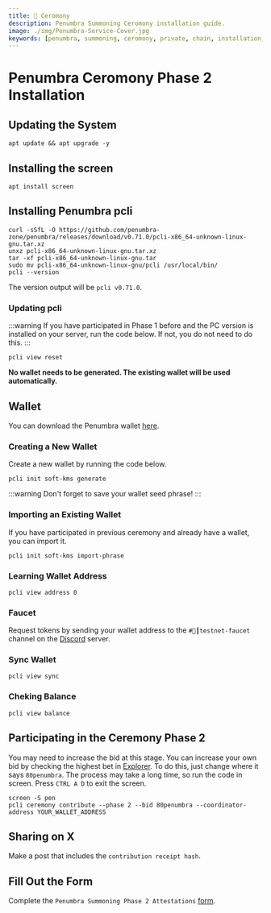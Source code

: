 ```yaml
---
title: 🎊 Ceromony
description: Penumbra Summoning Ceromony installation guide.
image: ./img/Penumbra-Service-Cover.jpg
keywords: [penumbra, summoning, ceromony, private, chain, installation,]
---
```


# Penumbra Ceromony Phase 2 Installation

## Updating the System
```shell
apt update && apt upgrade -y
```

## Installing the screen
```shell
apt install screen
```

## Installing Penumbra pcli
```
curl -sSfL -O https://github.com/penumbra-zone/penumbra/releases/download/v0.71.0/pcli-x86_64-unknown-linux-gnu.tar.xz
unxz pcli-x86_64-unknown-linux-gnu.tar.xz
tar -xf pcli-x86_64-unknown-linux-gnu.tar
sudo mv pcli-x86_64-unknown-linux-gnu/pcli /usr/local/bin/
pcli --version
```
The version output will be `pcli v0.71.0`.

### Updating pcli
:::warning
If you have participated in Phase 1 before and the PC version is installed on your server, run the code below. If not, you do not need to do this.
:::
```shell
pcli view reset
```
**No wallet needs to be generated. The existing wallet will be used automatically.**

## Wallet
You can download the Penumbra wallet [here](https://chromewebstore.google.com/detail/penumbra-wallet/lkpmkhpnhknhmibgnmmhdhgdilepfghe).

### Creating a New Wallet
Create a new wallet by running the code below.
```shell 
pcli init soft-kms generate
```  
:::warning
Don't forget to save your wallet seed phrase!
:::

### Importing an Existing Wallet
If you have participated in previous ceremony and already have a wallet, you can import it.
```shell
pcli init soft-kms import-phrase
```

### Learning Wallet Address
```shell
pcli view address 0
```

### Faucet
Request tokens by sending your wallet address to the `#🚰┃testnet-faucet` channel on the [Discord](https://discord.gg/T7E5U929AV) server.

### Sync Wallet
```shell
pcli view sync
```

### Cheking Balance
```shell
pcli view balance
```

## Participating in the Ceremony Phase 2

You may need to increase the bid at this stage. You can increase your own bid by checking the highest bet in [Explorer](https://summoning.penumbra.zone/phase/2). To do this, just change where it says `80penumbra`. The process may take a long time, so run the code in screen. Press `CTRL A D` to exit the screen.
```shell
screen -S pen
pcli ceremony contribute --phase 2 --bid 80penumbra --coordinator-address YOUR_WALLET_ADDRESS
```

## Sharing on X
Make a post that includes the `contribution receipt hash`.

## Fill Out the Form
Complete the `Penumbra Summoning Phase 2 Attestations` [form](https://form.asana.com/?k=THhk7qmp3IDwCvXWTPHkow&d=1206052071402903).


